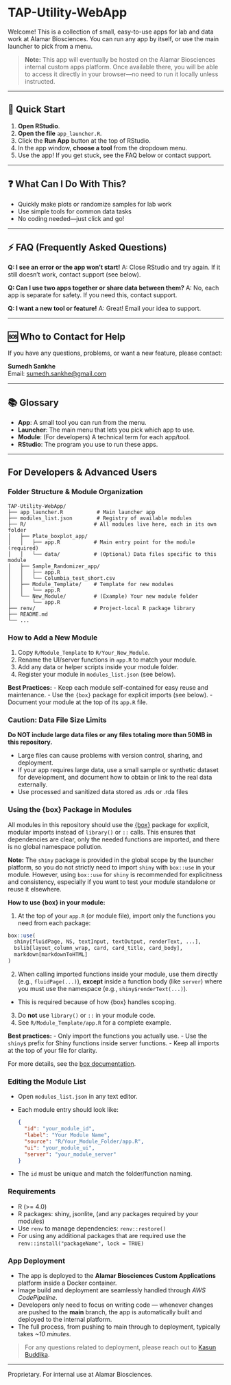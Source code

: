 # TAP-Utility-WebApp

Welcome! This is a collection of small, easy-to-use apps for lab and data work at Alamar Biosciences. You can run any app by itself, or use the main launcher to pick from a menu.

> **Note:** This app will eventually be hosted on the Alamar Biosciences internal custom apps platform. Once available there, you will be able to access it directly in your browser—no need to run it locally unless instructed.

------------------------------------------------------------------------

## 🚀 Quick Start

1.  **Open RStudio**.
2.  **Open the file** `app_launcher.R`.
3.  Click the **Run App** button at the top of RStudio.
4.  In the app window, **choose a tool** from the dropdown menu.
5.  Use the app! If you get stuck, see the FAQ below or contact support.

------------------------------------------------------------------------

## ❓ What Can I Do With This?

-   Quickly make plots or randomize samples for lab work
-   Use simple tools for common data tasks
-   No coding needed—just click and go!

------------------------------------------------------------------------

## ⚡ FAQ (Frequently Asked Questions)

**Q: I see an error or the app won’t start!** A: Close RStudio and try again. If it still doesn’t work, contact support (see below).

**Q: Can I use two apps together or share data between them?** A: No, each app is separate for safety. If you need this, contact support.

**Q: I want a new tool or feature!** A: Great! Email your idea to support.

------------------------------------------------------------------------

## 🆘 Who to Contact for Help

If you have any questions, problems, or want a new feature, please contact:

**Sumedh Sankhe**\
Email: [sumedh.sankhe@gmail.com](mailto:sumedh.sankhe@gmail.com)

------------------------------------------------------------------------

## 📚 Glossary

-   **App**: A small tool you can run from the menu.
-   **Launcher**: The main menu that lets you pick which app to use.
-   **Module**: (For developers) A technical term for each app/tool.
-   **RStudio**: The program you use to run these apps.

------------------------------------------------------------------------

## For Developers & Advanced Users

### Folder Structure & Module Organization

``` text
TAP-Utility-WebApp/
├── app_launcher.R           # Main launcher app
├── modules_list.json        # Registry of available modules
├── R/                      # All modules live here, each in its own folder
│   ├── Plate_boxplot_app/
│   │   ├── app.R           # Main entry point for the module (required)
│   │   └── data/           # (Optional) Data files specific to this module
│   ├── Sample_Randomizer_app/
│   │   ├── app.R
│   │   └── Columbia_test_short.csv
│   ├── Module_Template/    # Template for new modules
│   │   └── app.R
│   └── New_Module/         # (Example) Your new module folder
│       └── app.R
├── renv/                   # Project-local R package library
├── README.md
└── ...
```

### How to Add a New Module

1.  Copy `R/Module_Template` to `R/Your_New_Module`.
2.  Rename the UI/server functions in `app.R` to match your module.
3.  Add any data or helper scripts inside your module folder.
4.  Register your module in `modules_list.json` (see below).

**Best Practices:** - Keep each module self-contained for easy reuse and maintenance. - Use the `{box}` package for explicit imports (see below). - Document your module at the top of its `app.R` file.

### Caution: Data File Size Limits

**Do NOT include large data files or any files totaling more than 50MB in this repository.**

-   Large files can cause problems with version control, sharing, and deployment.
-   If your app requires large data, use a small sample or synthetic dataset for development, and document how to obtain or link to the real data externally.
-   Use processed and sanitized data stored as .rds or .rda files

### Using the {box} Package in Modules

All modules in this repository should use the [{box}](https://klmr.me/box/) package for explicit, modular imports instead of `library()` or `::` calls. This ensures that dependencies are clear, only the needed functions are imported, and there is no global namespace pollution.

**Note:** The `shiny` package is provided in the global scope by the launcher platform, so you do not strictly need to import `shiny` with `box::use` in your module. However, using `box::use` for `shiny` is recommended for explicitness and consistency, especially if you want to test your module standalone or reuse it elsewhere.

**How to use {box} in your module:**

1.  At the top of your `app.R` (or module file), import only the functions you need from each package:

``` r
box::use(
  shiny[fluidPage, NS, textInput, textOutput, renderText, ...],
  bslib[layout_column_wrap, card, card_title, card_body],
  markdown[markdownToHTML]
)
```

2.  When calling imported functions inside your module, use them directly (e.g., `fluidPage(...)`), **except** inside a function body (like `server`) where you must use the namespace (e.g., `shiny$renderText(...)`).

-   This is required because of how {box} handles scoping.

3.  Do **not** use `library()` or `::` in your module code.
4.  See `R/Module_Template/app.R` for a complete example.

**Best practices:** - Only import the functions you actually use. - Use the `shiny$` prefix for Shiny functions inside server functions. - Keep all imports at the top of your file for clarity.

For more details, see the [box documentation](https://klmr.me/box/).

### Editing the Module List

-   Open `modules_list.json` in any text editor.

-   Each module entry should look like:

    ``` json
    {
      "id": "your_module_id",
      "label": "Your Module Name",
      "source": "R/Your_Module_Folder/app.R",
      "ui": "your_module_ui",
      "server": "your_module_server"
    }
    ```

-   The `id` must be unique and match the folder/function naming.

### Requirements

-   R (\>= 4.0)
-   R packages: shiny, jsonlite, (and any packages required by your modules)
-   Use `renv` to manage dependencies: `renv::restore()`
-   For using any additional packages that are required use the `renv::install("packageName", lock = TRUE)`

### App Deployment

-   The app is deployed to the **Alamar Biosciences Custom Applications** platform inside a Docker container.
-   Image build and deployment are seamlessly handled through *AWS CodePipeline*.
-   Developers only need to focus on writing code — whenever changes are pushed to the **main** branch, the app is automatically built and deployed to the internal platform.
-   The full process, from pushing to main through to deployment, typically takes *~10 minutes*.

> For any questions related to deployment, please reach out to [Kasun Buddika](mailto:kbuddika@alamarbio.com).

------------------------------------------------------------------------

Proprietary. For internal use at Alamar Biosciences.
